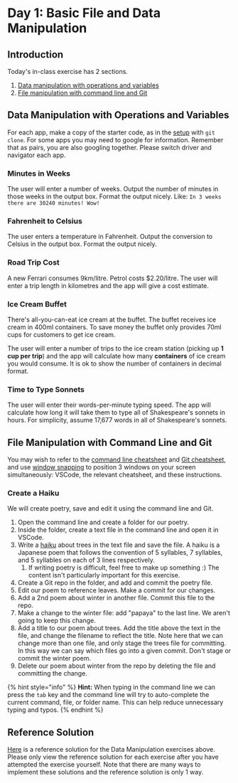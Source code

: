 # Day 1: Basic File and Data Manipulation

## Introduction

Today's in-class exercise has 2 sections.

1. [Data manipulation with operations and variables](day-1-basic-file-and-data-manipulation.md#data-manipulation-with-operations-and-variables)
2. [File manipulation with command line and Git](day-1-basic-file-and-data-manipulation.md#file-manipulation-with-command-line-and-git)

## Data Manipulation with Operations and Variables

For each app, make a copy of the starter code, as in the [setup](https://basics.rocketacademy.co/4-getting-started-with-code/4-2-our-first-program#setup) with `git clone`. For some apps you may need to google for information. Remember that as pairs, you are also googling together. Please switch driver and navigator each app.

### **Minutes in Weeks**

The user will enter a number of weeks. Output the number of minutes in those weeks in the output box. Format the output nicely. Like: `In 3 weeks there are 30240 minutes! Wow!`

### **Fahrenheit to Celsius**

The user enters a temperature in Fahrenheit. Output the conversion to Celsius in the output box. Format the output nicely.

### **Road Trip Cost**

A new Ferrari consumes 9km/litre. Petrol costs $2.20/litre. The user will enter a trip length in kilometres and the app will give a cost estimate.

### **Ice Cream Buffet**

There's all-you-can-eat ice cream at the buffet. The buffet receives ice cream in 400ml containers. To save money the buffet only provides 70ml cups for customers to get ice cream.

The user will enter a number of trips to the ice cream station (picking up **1 cup per trip**) and the app will calculate how many **containers** of ice cream you would consume. It is ok to show the number of containers in decimal format.

### **Time to Type Sonnets**

The user will enter their words-per-minute typing speed. The app will calculate how long it will take them to type all of Shakespeare's sonnets in hours. For simplicity, assume 17,677 words in all of Shakespeare's sonnets.

## File Manipulation with Command Line and Git

You may wish to refer to the [command line cheatsheet](../2-organising-and-managing-code-files/2.1-command-line.md#cheat-sheet) and [Git cheatsheet](../2-organising-and-managing-code-files/2.2-git.md#cheat-sheet), and use [window snapping](../course-logistics/required-hardware-and-software/#window-snapping-software) to position 3 windows on your screen simultaneously: VSCode, the relevant cheatsheet, and these instructions.

### Create a Haiku

We will create poetry, save and edit it using the command line and Git.

1. Open the command line and create a folder for our poetry.
2. Inside the folder, create a text file in the command line and open it in VSCode.
3. Write a [haiku](https://en.wikipedia.org/wiki/Haiku) about trees in the text file and save the file. A haiku is a Japanese poem that follows the convention of 5 syllables, 7 syllables, and 5 syllables on each of 3 lines respectively.
   1. If writing poetry is difficult, feel free to make up something :) The content isn't particularly important for this exercise.
4. Create a Git repo in the folder, and add and commit the poetry file.
5. Edit our poem to reference leaves. Make a commit for our changes.
6. Add a 2nd poem about winter in another file. Commit this file to the repo.
7. Make a change to the winter file: add "papaya" to the last line. We aren't going to keep this change.
8. Add a title to our poem about trees. Add the title above the text in the file, and change the filename to reflect the title. Note here that we can change more than one file, and only stage the trees file for committing. In this way we can say which files go into a given commit. Don't stage or commit the winter poem.
9. Delete our poem about winter from the repo by deleting the file and committing the change.

{% hint style="info" %}
**Hint:** When typing in the command line we can press the `tab` key and the command line will try to auto-complete the current command, file, or folder name. This can help reduce unnecessary typing and typos.
{% endhint %}

## Reference Solution

[Here](https://github.com/rocketacademy/basics-starter-code/blob/day1/script.js) is a reference solution for the Data Manipulation exercises above. Please only view the reference solution for each exercise after you have attempted the exercise yourself. Note that there are many ways to implement these solutions and the reference solution is only 1 way.
